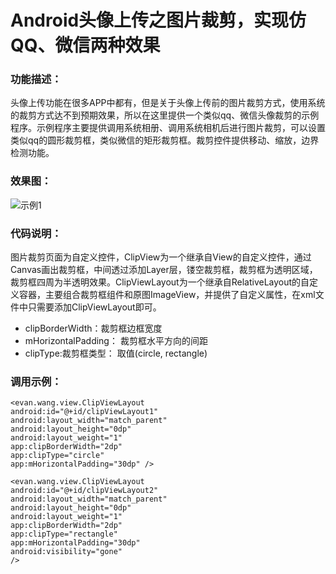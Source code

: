 # Android头像上传之图片裁剪，实现仿QQ、微信两种效果
###  
### 功能描述：
  头像上传功能在很多APP中都有，但是关于头像上传前的图片裁剪方式，使用系统的裁剪方式达不到预期效果，所以在这里提供一个类似qq、微信头像裁剪的示例程序。示例程序主要提供调用系统相册、调用系统相机后进行图片裁剪，可以设置类似qq的圆形裁剪框，类似微信的矩形裁剪框。裁剪控件提供移动、缩放，边界检测功能。

### 效果图：
![示例1](https://github.com/wsy858/AndroidHeadImageCliper/blob/master/pic/demo1.gif)

### 代码说明：
   图片裁剪页面为自定义控件，ClipView为一个继承自View的自定义控件，通过Canvas画出裁剪框，中间透过添加Layer层，镂空裁剪框，裁剪框为透明区域，裁剪框四周为半透明效果。ClipViewLayout为一个继承自RelativeLayout的自定义容器，主要组合裁剪框组件和原图ImageView，并提供了自定义属性，在xml文件中只需要添加ClipViewLayout即可。

- clipBorderWidth：裁剪框边框宽度
- mHorizontalPadding： 裁剪框水平方向的间距
- clipType:裁剪框类型： 取值(circle, rectangle)

### 调用示例：
    <evan.wang.view.ClipViewLayout
    android:id="@+id/clipViewLayout1"
    android:layout_width="match_parent"
    android:layout_height="0dp"
    android:layout_weight="1"
    app:clipBorderWidth="2dp"
    app:clipType="circle"
    app:mHorizontalPadding="30dp" />
    
    <evan.wang.view.ClipViewLayout
    android:id="@+id/clipViewLayout2"
    android:layout_width="match_parent"
    android:layout_height="0dp"
    android:layout_weight="1"
    app:clipBorderWidth="2dp"
    app:clipType="rectangle"
    app:mHorizontalPadding="30dp"
    android:visibility="gone"
    />


